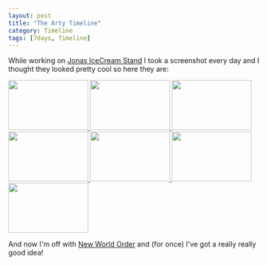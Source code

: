 ```yaml
---
layout: post
title: "The Arty Timeline"
category: Timeline
tags: [7days, Timeline]
---
```


While working on [Jonas IceCream Stand](/blog/2009/12/01/postmortem_jonas_icecream_stand) I took a screenshot every day and I thought they looked pretty cool so here they are:

<a href="/media/images/art/day1.png">
<img src="/media/images/art/day1.png" height="100" width="160" />
</a>
<a href="/media/images/art/day2.png">
<img src="/media/images/art/day2.png" height="100" width="160" />
</a>
<a href="/media/images/art/day3.png">
<img src="/media/images/art/day3.png" height="100" width="160" />
</a>
<a href="/media/images/art/day4.png">
<img src="/media/images/art/day4.png" height="100" width="160" />
</a>
<a href="/media/images/art/day5.png">
<img src="/media/images/art/day5.png" height="100" width="160" />
</a>
<a href="/media/images/art/day6.png">
<img src="/media/images/art/day6.png" height="100" width="160" />
</a>
<a href="/media/images/art/day7.png">
<img src="/media/images/art/day7.png" height="100" width="160" />
</a>

And now I'm off with [New World Order](/blog/2009/12/04/december_theme_new_world_order) and (for once) I've got a really really good idea!

